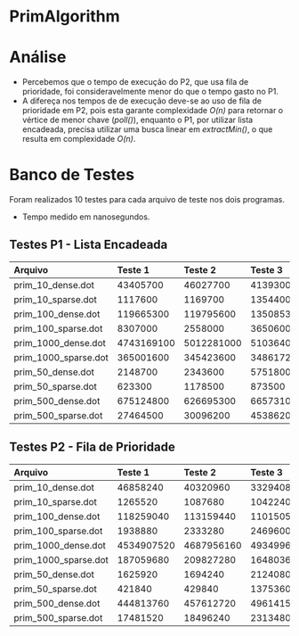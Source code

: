 # PrimAlgorithm

# Análise 

* Percebemos que o tempo de execução do P2, que usa fila de prioridade, foi consideravelmente menor do que o tempo gasto no P1.
* A difereça nos tempos de de execução deve-se ao uso de fila de prioridade em P2, pois esta garante complexidade _O(n)_ para retornar o vértice de menor chave (_poll()_), enquanto o P1, por utilizar lista encadeada, precisa utilizar uma busca linear em _extractMin()_, o que resulta em complexidade _O(n)_.


# Banco de Testes

Foram realizados 10 testes para cada arquivo de teste nos dois programas.
 
* Tempo medido em nanosegundos. 
## Testes P1 - Lista Encadeada

|Arquivo| Teste 1|	Teste 2|	Teste 3|	Teste 4|	Teste 5|	Teste 6|	Teste 7|Teste 8|	Teste 9|	Teste 10|	Média|
| :------------- | :------------- | :------------- | :------------- | :------------- | :------------- | :------------- | :------------- | :------------- | :------------- | :------------- | :------------- |
|prim_10_dense.dot|	43405700|	46027700|	41393000|	41436100|	43827400|	43712900|	45849300|	42345100|	42669000|	45306700|	43597290|
|prim_10_sparse.dot|	1117600|	1169700|	1354400|	1594300|	1290400|	1357100|	1332700|	1535400|	2012000|	1242600|	1400620|
|prim_100_dense.dot|	119665300|	119795600|	135085300|	129729300|	119785800|	131177500|	125364200|	120832000|	124561000|	128388900|	125438490|
|prim_100_sparse.dot|	8307000|	2558000|	3650600|	5819000|	3997300|	10313600|	15606800|	3818900|	2817400|	3914500|	6080310|
|prim_1000_dense.dot|	4743169100|	5012281000|	5103640500|	4742382900|	4922975200|	5013312300|	5740200600|	4653046100|	4928180000|	5504577200|	5036376490|
|prim_1000_sparse.dot|	365001600|	345423600|	348617200|	352219800|	329834500|	338144600|	343761400|	341957000|	383505300|	329472100|	347793710|
|prim_50_dense.dot|	2148700|	2343600|	5751800|	2108800|	4593000|	2144500|	3437400|	2029500|	17890200|	2257400|	4470490|
|prim_50_sparse.dot|	623300|	1178500|	873500|	656900|	1779700|	1480300|	1400400|	1169500|	2965500|	2067400|	1419500|
|prim_500_dense.dot|	675124800|	626695300|	665731000|	686614900|	619852100|	655711900|	673353500|	662756900|	882647700|	664087000|	681257510|
|prim_500_sparse.dot|	27464500|	30096200|	45386200|	28918100|	26820300|	44829200|	25999400|	27468300|	30130800|	25751100|	31286410|


## Testes P2 - Fila de Prioridade
Arquivo|	Teste 1|	Teste 2|	Teste 3|	Teste 4|	Teste 5|	Teste 6|	Teste 7|	Teste 8|	Teste 9|	Teste 10|	Media|
| :------------- | :------------- | :------------- | :------------- | :------------- | :------------- | :------------- | :------------- | :------------- | :------------- | :------------- | :------------- |
prim_10_dense.dot|	46858240|	40320960|	33294080|	35687920|	31140800|	29987200|	31096320|	30243600|	30655440|	30574000|	33985856|
prim_10_sparse.dot|	1265520|	1087680|	1042240|	1042320|	868240|	896720|	973600|	1025600|	894000|	849760|	994568|
prim_100_dense.dot|	118259040|	113159440|	110150560|	116505040|	80739760|	83700080|	91191760|	85901840|	90773200|	87751920|	97813264|
prim_100_sparse.dot|	1938880|	2333280|	2469600|	2412720|	2083760|	2371600|	2425680|	1787440|	2085200|	2091440|	2199960|
prim_1000_dense.dot|	4534907520|	4687956160|	4934996640|	5059667280|	3570054560|	3630831520|	3521342480|	3760381920|	3443206640|	4024065520|	4116741024|
prim_1000_sparse.dot|	187059680|	209827280|	164803600|	214187760|	188285680|	254027360|	202257120|	194586880|	193161840|	204958000|	201315520|
prim_50_dense.dot|	1625920|	1694240|	2124080|	1591360|	1637520|	1660160|	1648320|	1693120|	9474320|	1776320|	2492536|
prim_50_sparse.dot|	421840|	429840|	1375360|	896160|	403360|	476720|	491120|	1109920|	1127360|	380080|	711176|
prim_500_dense.dot|	444813760|	457612720|	496141520|	491440640|	355147520|	407375440|	417377200|	390333120|	477743760|	402334320|	434032000|
prim_500_sparse.dot|	17481520|	18496240|	23134800|	17558240|	13186400|	13952080|	13303440|	14537440|	12684400|	14110080|	15844464|
